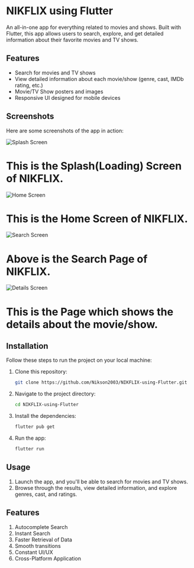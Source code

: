# NIKFLIX using Flutter

An all-in-one app for everything related to movies and shows. Built with Flutter, this app allows users to search, explore, and get detailed information about their favorite movies and TV shows.

## Features

- Search for movies and TV shows
- View detailed information about each movie/show (genre, cast, IMDb rating, etc.)
- Movie/TV Show posters and images
- Responsive UI designed for mobile devices

## Screenshots

Here are some screenshots of the app in action:

![Splash Screen](images/splash_screen.jpg)
# This is the Splash(Loading) Screen of NIKFLIX.

![Home Screen](images/home_screen.jpg)
# This is the Home Screen of NIKFLIX.

![Search Screen](images/search_screen.jpg)
# Above is the Search Page of NIKFLIX.

![Details Screen](images/details_screen.jpg)
# This is the Page which shows the details about the movie/show.


## Installation

Follow these steps to run the project on your local machine:

1. Clone this repository:
   ```bash
   git clone https://github.com/Nikson2003/NIKFLIX-using-Flutter.git

2. Navigate to the project directory:
   ```bash
   cd NIKFLIX-using-Flutter

3. Install the dependencies:
   ```bash
   flutter pub get

4. Run the app:
   ```bash
   flutter run

## Usage

1. Launch the app, and you'll be able to search for movies and TV shows.
2. Browse through the results, view detailed information, and explore genres, cast, and ratings.

## Features

1. Autocomplete Search
2. Instant Search
3. Faster Retrieval of Data
4. Smooth transitions
5. Constant UI/UX
6. Cross-Platform Application
